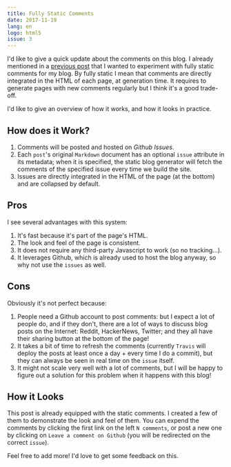 ```yaml
---
title: Fully Static Comments
date: 2017-11-19
lang: en
logo: html5
issue: 3
---
```


I'd like to give a quick update about the comments
on this blog. I already mentioned in a [previous post](/posts/state-of-static-blogs.html)
that I wanted to experiment with fully static comments for my blog. By
fully static I mean that comments are directly integrated in the HTML of
each page, at generation time. It requires to generate pages with new
comments regularly but I think it's a good trade-off.

I'd like to give an overview of how it works, and how it looks in practice.

## How does it Work?

1. Comments will be posted and hosted on *Github Issues*.
2. Each `post`'s original `Markdown` document has an optional `issue`
   attribute in its metadata; when it is specified, the static blog
   generator will fetch the comments of the specified issue every time we
   build the site.
3. Issues are directly integrated in the HTML of the page (at the bottom) and
   are collapsed by default.

## Pros

I see several advantages with this system:

1. It's fast because it's part of the page's HTML.
2. The look and feel of the page is consistent.
3. It does not require any third-party Javascript to work (so no tracking...).
4. It leverages Github, which is already used to host the blog anyway, so why
   not use the `issues` as well.

## Cons

Obviously it's not perfect because:

1. People need a Github account to post comments: but I expect a lot of people
   do, and if they don't, there are a lot of ways to discuss blog posts on the
   Internet: Reddit, HackerNews, Twitter; and they all have their sharing button
   at the bottom of the page!
2. It takes a bit of time to refresh the comments (currently `Travis` will
   deploy the posts at least once a day + every time I do a commit), but they
   can always be seen in real time on the `issue` itself.
3. It might not scale very well with a lot of comments, but I will be happy to
   figure out a solution for this problem when it happens with this blog!

## How it Looks

This post is already equipped with the static comments. I created a few of them
to demonstrate the look and feel of them. You can expend the comments by
clicking the first link on the left `N comments`, or post a new one by clicking
on `Leave a comment on Github` (you will be redirected on the correct `issue`).

Feel free to add more! I'd love to get some feedback on this.
